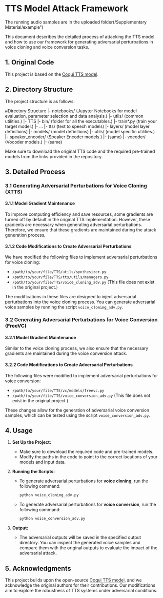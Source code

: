 # TTS Model Attack Framework
The running audio samples are in the uploaded folder(/Supplementary Material/example")

This document describes the detailed process of attacking the TTS model and how to use our framework for generating adversarial perturbations in voice cloning and voice conversion tasks.

## 1. Original Code

This project is based on the [Coqui TTS model](https://github.com/coqui-ai/TTS).

## 2. Directory Structure

The project structure is as follows:

#Directory Structure
|- notebooks/       (Jupyter Notebooks for model evaluation, parameter selection and data analysis.)
|- utils/           (common utilities.)
|- TTS
    |- bin/             (folder for all the executables.)
      |- train*.py                  (train your target model.)
      |- ...
    |- tts/             (text to speech models)
        |- layers/          (model layer definitions)
        |- models/          (model definitions)
        |- utils/           (model specific utilities.)
    |- speaker_encoder/ (Speaker Encoder models.)
        |- (same)
    |- vocoder/         (Vocoder models.)
        |- (same)

Make sure to download the original TTS code and the required pre-trained models from the links provided in the repository.

## 3. Detailed Process

### 3.1 Generating Adversarial Perturbations for Voice Cloning (XTTS)

#### 3.1.1 Model Gradient Maintenance

To improve computing efficiency and save resources, some gradients are turned off by default in the original TTS implementation. However, these gradients are necessary when generating adversarial perturbations. Therefore, we ensure that these gradients are maintained during the attack generation process.

#### 3.1.2 Code Modifications to Create Adversarial Perturbations

We have modified the following files to implement adversarial perturbations for voice cloning:

- `/path/to/your/file/TTS/utils/synthesizer.py`
- `/path/to/your/file/TTS/tts/utils/managers.py`
- `/path/to/your/file/TTS/voice_cloning_adv.py` (This file does not exist in the original project.)

The modifications in these files are designed to inject adversarial perturbations into the voice cloning process. You can generate adversarial voice samples by running the script `voice_cloning_adv.py`.

### 3.2 Generating Adversarial Perturbations for Voice Conversion (FreeVC)

#### 3.2.1 Model Gradient Maintenance

Similar to the voice cloning process, we also ensure that the necessary gradients are maintained during the voice conversion attack.

#### 3.2.2 Code Modifications to Create Adversarial Perturbations

The following files were modified to implement adversarial perturbations for voice conversion:

- `/path/to/your/file/TTS/vc/models/freevc.py`
- `/path/to/your/file/TTS/voice_conversion_adv.py` (This file does not exist in the original project.)

These changes allow for the generation of adversarial voice conversion samples, which can be tested using the script `voice_conversion_adv.py`.

## 4. Usage

1. **Set Up the Project:**
   - Make sure to download the required code and pre-trained models.
   - Modify the paths in the code to point to the correct locations of your models and input data.

2. **Running the Scripts:**
   - To generate adversarial perturbations for **voice cloning**, run the following command:
   
     ```bash
     python voice_cloning_adv.py
     ```
   
   - To generate adversarial perturbations for **voice conversion**, run the following command:
   
     ```bash
     python voice_conversion_adv.py
     ```

3. **Output:**
   - The adversarial outputs will be saved in the specified output directory. You can inspect the generated voice samples and compare them with the original outputs to evaluate the impact of the adversarial attack.

## 5. Acknowledgments

This project builds upon the open-source [Coqui TTS model](https://github.com/coqui-ai/TTS), and we acknowledge the original authors for their contributions. Our modifications aim to explore the robustness of TTS systems under adversarial conditions.



